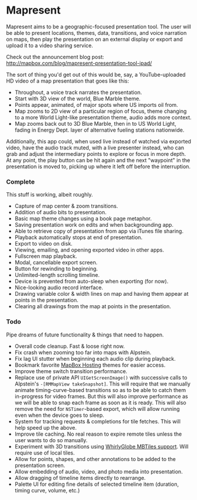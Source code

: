 # Mapresent

Mapresent aims to be a geographic-focused presentation tool. The user will be able to present locations, themes, data, transitions, and voice narration on maps, then play the presentation on an external display or export and upload it to a video sharing service. 

Check out the announcement blog post: http://mapbox.com/blog/mapresent-presentation-tool-ipad/

The sort of thing you'd get out of this would be, say, a YouTube-uploaded HD video of a map presentation that goes like this:

 * Throughout, a voice track narrates the presentation.
 * Start with 3D view of the world, Blue Marble theme.
 * Points appear, animated, of major spots where US imports oil from.
 * Map zooms to 2D view of a particular region of focus, theme changing to a more World Light-like presentation theme, audio adds more context.
 * Map zooms back out to 3D Blue Marble, then in to US World Light, fading in Energy Dept. layer of alternative fueling stations nationwide.

Additionally, this app could, when used live instead of watched via exported video, have the audio track muted, with a live presenter instead, who can grab and adjust the intermediary points to explore or focus in more depth. At any point, the play button can be hit again and the next "waypoint" in the presentation is moved to, picking up where it left off before the interruption. 

### Complete

This stuff is working, albeit roughly. 

 * Capture of map center & zoom transitions. 
 * Addition of audio bits to presentation. 
 * Basic map theme changes using a book page metaphor. 
 * Saving presentation work on edits and when backgrounding app. 
 * Able to retrieve copy of presentation from app via iTunes file sharing. 
 * Playback automatically stops at end of presentation. 
 * Export to video on disk. 
 * Viewing, emailing, and opening exported video in other apps. 
 * Fullscreen map playback. 
 * Modal, cancellable export screen. 
 * Button for rewinding to beginning. 
 * Unlimited-length scrolling timeline. 
 * Device is prevented from auto-sleep when exporting (for now). 
 * Nice-looking audio record interface. 
 * Drawing variable color & width lines on map and having them appear at points in the presentation.
 * Clearing all drawings from the map at points in the presentation. 

### Todo

Pipe dreams of future functionality & things that need to happen. 

 * Overall code cleanup. Fast & loose right now. 
 * Fix crash when zooming too far into maps with Alpstein. 
 * Fix lag UI stutter when beginning each audio clip during playback. 
 * Bookmark favorite [MapBox Hosting](http://tiles.mapbox.com/) themes for easier access. 
 * Improve theme switch transition performance. 
 * Replace use of private API `UIGetScreenImage()` with successive calls to Alpstein's `-[RMMapView takeSnapshot]`. This will require that we manually animate timing-curve-based transitions so as to be able to catch them in-progress for video frames. But this will also improve performance as we will be able to snap each frame as soon as it is ready. This will also remove the need for `NSTimer`-based export, which will allow running even when the device goes to sleep. 
 * System for tracking requests & completions for tile fetches. This will help speed up the above. 
 * Improve tile caching. No real reason to expire remote tiles unless the user wants to do so manually. 
 * Experiment with 3D transitions using [WhirlyGlobe MBTiles support](http://code.google.com/p/whirlyglobe/issues/detail?id=1). Will require use of local tiles. 
 * Allow for points, shapes, and other annotations to be added to the presentation screen. 
 * Allow embedding of audio, video, and photo media into presentation. 
 * Allow dragging of timeline items directly to rearrange. 
 * Palette UI for editing fine details of selected timeline item (duration, timing curve, volume, etc.)